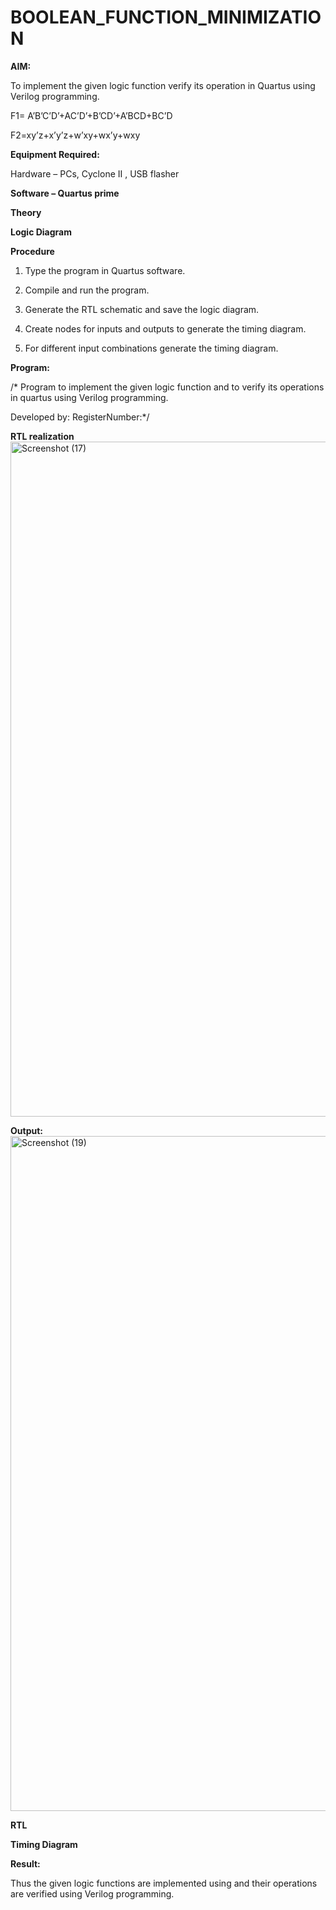 # BOOLEAN_FUNCTION_MINIMIZATION

**AIM:**

To implement the given logic function verify its operation in Quartus using Verilog programming.

F1= A’B’C’D’+AC’D’+B’CD’+A’BCD+BC’D 

F2=xy’z+x’y’z+w’xy+wx’y+wxy

**Equipment Required:**

Hardware – PCs, Cyclone II , USB flasher

**Software – Quartus prime**

**Theory**

**Logic Diagram**

**Procedure**

1.	Type the program in Quartus software.

2.	Compile and run the program.

3.	Generate the RTL schematic and save the logic diagram.

4.	Create nodes for inputs and outputs to generate the timing diagram.

5.	For different input combinations generate the timing diagram.


**Program:**

/* Program to implement the given logic function and to verify its operations in quartus using Verilog programming. 

Developed by: RegisterNumber:*/


**RTL realization**
<img width="1920" height="1080" alt="Screenshot (17)" src="https://github.com/user-attachments/assets/0db34252-4865-410e-a513-0f9a17abe801" />

**Output:**
<img width="1920" height="1080" alt="Screenshot (19)" src="https://github.com/user-attachments/assets/2af4ec6a-b189-463d-9635-467fb7ba2c08" />

**RTL**

**Timing Diagram**

**Result:**

Thus the given logic functions are implemented using and their operations are verified using Verilog programming.

